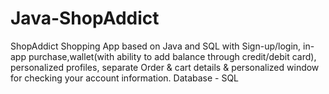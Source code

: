 # Java-ShopAddict
ShopAddict Shopping App based on Java and SQL with Sign-up/login, in- app purchase,wallet(with ability to add balance through credit/debit card),
personalized profiles, separate Order & cart details & personalized window for checking your account information.
Database - SQL
